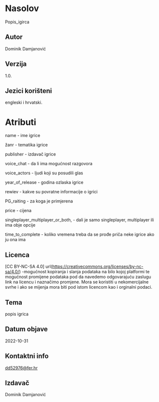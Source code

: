 # Nasolov 

Popis_igirca

## Autor 

Dominik Damjanović

## Verzija 

 1.0.

## Jezici korišteni 

engleski i hrvatski.

# Atributi

 name - ime igrice

žanr - tematika igrice

publisher - izdavač igrice

 voice_chat - da li ima mogućnost razgovora 

 voice_actors - ljudi koji su posudili glas

 year_of_release - godina ozlaska igrice

 rewiev - kakve su povratne informacije o igrici

 PG_raiting - za koga je primjerena

 price - cijena

 singleplayer_multiplayer_or_both, - dali je samo singleplayer, multiplayer ili ima obje opcije

 time_to_complete - koliko vremena treba da se prođe priča neke igrice ako ju ona ima

## Licenca

 [CC BY-NC-SA 4.0] url(https://creativecommons.org/licenses/by-nc-sa/4.0/) -mogućnost kopiranja i slanja podataka na bilo kojoj platformi te mogućnost promijene podataka pod da navedemo odgovarajuću zaslugu link na licencu i naznačimo promjene.
Mora se koristiti u nekomercijalne svrhe i ako se mijenja mora biti pod istom licencom kao i orginalni podaci.

## Tema

 popis igrica 

## Datum objave

 2022-10-31

## Kontaktni info

 dd52976@fer.hr

## Izdavač

 Dominik Damjanović
